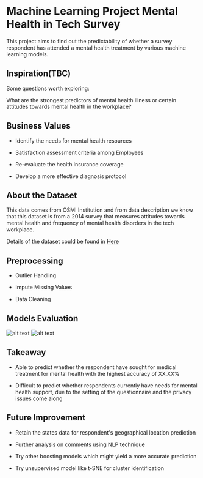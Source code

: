 # Machine Learning Project Mental Health in Tech Survey

This project aims to find out the predictability of whether a survey respondent has attended a mental health treatment by various machine learning models.


## Inspiration(TBC)
Some questions worth exploring:

What are the strongest predictors of mental health illness or certain attitudes towards mental health in the workplace?


## Business Values

* Identify the needs for mental health resources

* Satisfaction assessment criteria among Employees 

* Re-evaluate the health insurance coverage

* Develop a more effective diagnosis protocol



## About the Dataset

This data comes from OSMI Institution and from data description we know that this dataset is from a 2014 survey that measures attitudes towards mental health and frequency of mental health disorders in the tech workplace.

Details of the dataset could be found in <a href="https://www.kaggle.com/osmi/mental-health-in-tech-survey">Here</a>


## Preprocessing

* Outlier Handling

* Impute Missing Values

* Data Cleaning


## Models Evaluation

![alt text](https://github.com/deschiu/Bootcamp-Colab-Showcase-Project-2-ML-Project-Mental-Health-in-Tech/blob/master/images/Mental%20Health%20in%20Tech.png)
![alt text](https://github.com/deschiu/Bootcamp-Colab-Showcase-Project-2-ML-Project-Mental-Health-in-Tech/blob/master/images/Mental%20Health%20in%20Tech_2.png)


## Takeaway

* Able to predict whether the respondent have sought for medical treatment for mental health with the highest accuracy of XX.XX%

* Difficult to predict whether respondents currently have needs for mental health support, due to the setting of the questionnaire and the privacy issues come along


## Future Improvement

* Retain the states data for respondent's geographical location prediction

* Further analysis on comments using NLP technique

* Try other boosting models which might yield a more accurate prediction

* Try unsupervised model like t-SNE for cluster identification




